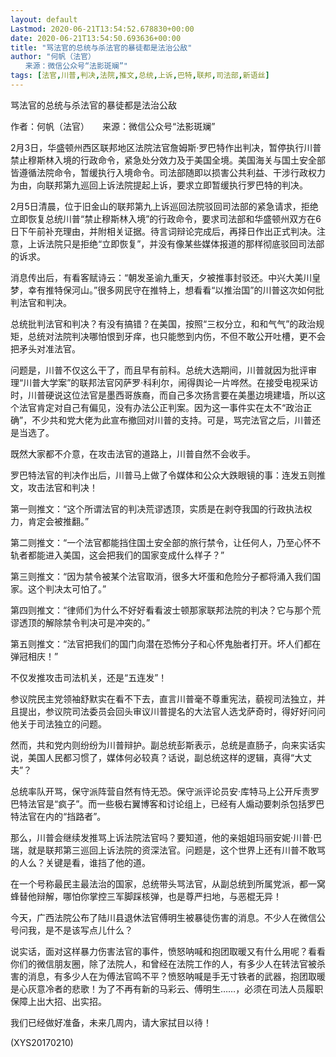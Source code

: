 ```yaml
---
layout: default
Lastmod: 2020-06-21T13:54:52.678830+00:00
date: 2020-06-21T13:54:50.693636+00:00
title: "骂法官的总统与杀法官的暴徒都是法治公敌"
author: "何帆（法官）
　　来源：微信公众号“法影斑斓”"
tags: [法官,川普,判决,法院,推文,总统,上诉,巴特,联邦,司法部,新语丝]
---
```


骂法官的总统与杀法官的暴徒都是法治公敌

作者：何帆（法官）　　来源：微信公众号“法影斑斓”

2月3日，华盛顿州西区联邦地区法院法官詹姆斯·罗巴特作出判决，暂停执行川普禁止穆斯林入境的行政命令，紧急处分效力及于美国全境。美国海关与国土安全部皆遵循法院命令，暂缓执行入境命令。司法部随即以损害公共利益、干涉行政权力为由，向联邦第九巡回上诉法院提起上诉，要求立即暂缓执行罗巴特的判决。

2月5日清晨，位于旧金山的联邦第九上诉巡回法院驳回司法部的紧急请求，拒绝立即恢复总统川普“禁止穆斯林入境”的行政命令，要求司法部和华盛顿州双方在6日下午前补充理由，并附相关证据。待言词辩论完成后，再择日作出正式判决。注意，上诉法院只是拒绝“立即恢复”，并没有像某些媒体报道的那样彻底驳回司法部的诉求。

消息传出后，有看客赋诗云：“朝发圣谕九重天，夕被推事封驳还。中兴大美川皇梦，幸有推特保河山。”很多网民守在推特上，想看看“以推治国”的川普这次如何批判法官和判决。

总统批判法官和判决？有没有搞错？在美国，按照“三权分立，和和气气”的政治规矩，总统对法院判决哪怕恨到牙痒，也只能憋到内伤，不但不敢公开吐槽，更不会把矛头对准法官。

问题是，川普不仅这么干了，而且早有前科。总统大选期间，川普就因为批评审理“川普大学案”的联邦法官冈萨罗·科利尔，闹得舆论一片哗然。在接受电视采访时，川普硬说这位法官是墨西哥族裔，而自己多次扬言要在美墨边境建墙，所以这个法官肯定对自己有偏见，没有办法公正判案。因为这一事件实在太不“政治正确”，不少共和党大佬为此宣布撤回对川普的支持。可是，骂完法官之后，川普还是当选了。

既然大家都不介意，在攻击法官的道路上，川普自然不会收手。

罗巴特法官的判决作出后，川普马上做了令媒体和公众大跌眼镜的事：连发五则推文，攻击法官和判决！

第一则推文：“这个所谓法官的判决荒谬透顶，实质是在剥夺我国的行政执法权力，肯定会被推翻。”

第二则推文：“一个法官都能挡住国土安全部的旅行禁令，让任何人，乃至心怀不轨者都能进入美国，这会把我们的国家变成什么样子？”

第三则推文：“因为禁令被某个法官取消，很多大坏蛋和危险分子都将涌入我们国家。这个判决太可怕了。”

第四则推文：“律师们为什么不好好看看波士顿那家联邦法院的判决？它与那个荒谬透顶的解除禁令判决可是冲突的。”

第五则推文：“法官把我们的国门向潜在恐怖分子和心怀鬼胎者打开。坏人们都在弹冠相庆！”

不仅发推攻击司法机关，还是“五连发”！

参议院民主党领袖舒默实在看不下去，直言川普毫不尊重宪法，藐视司法独立，并且提出，参议院司法委员会回头审议川普提名的大法官人选戈萨奇时，得好好问问他关于司法独立的问题。

然而，共和党内则纷纷为川普辩护。副总统彭斯表示，总统是直肠子，向来实话实说，美国人民都习惯了，媒体何必较真？话说，副总统这样的逻辑，真得“大丈夫”？

总统率队开骂，保守派阵营自然有恃无恐。保守派评论员安·库特马上公开斥责罗巴特法官是“疯子”。而一些极右翼博客和讨论组上，已经有人煽动要刺杀包括罗巴特法官在内的“挡路者”。

那么，川普会继续发推骂上诉法院法官吗？要知道，他的亲姐姐玛丽安妮·川普·巴瑞，就是联邦第三巡回上诉法院的资深法官。问题是，这个世界上还有川普不敢骂的人么？关键是看，谁挡了他的道。

在一个号称最民主最法治的国家，总统带头骂法官，从副总统到所属党派，都一窝蜂替他辩解，哪怕你掌控三军脚踩核弹，也是尊严扫地，与恶棍无异！

今天，广西法院公布了陆川县退休法官傅明生被暴徒伤害的消息。不少人在微信公号问我，是不是该写点儿什么？

说实话，面对这样暴力伤害法官的事件，愤怒呐喊和抱团取暖又有什么用呢？看看你们的微信朋友圈，除了法院人，和曾经在法院工作的人，有多少人在转法官被杀害的消息，有多少人在为傅法官鸣不平？愤怒呐喊是手无寸铁者的武器，抱团取暖是心灰意冷者的悲歌！为了不再有新的马彩云、傅明生……，必须在司法人员履职保障上出大招、出实招。

我们已经做好准备，未来几周内，请大家拭目以待！

(XYS20170210)

